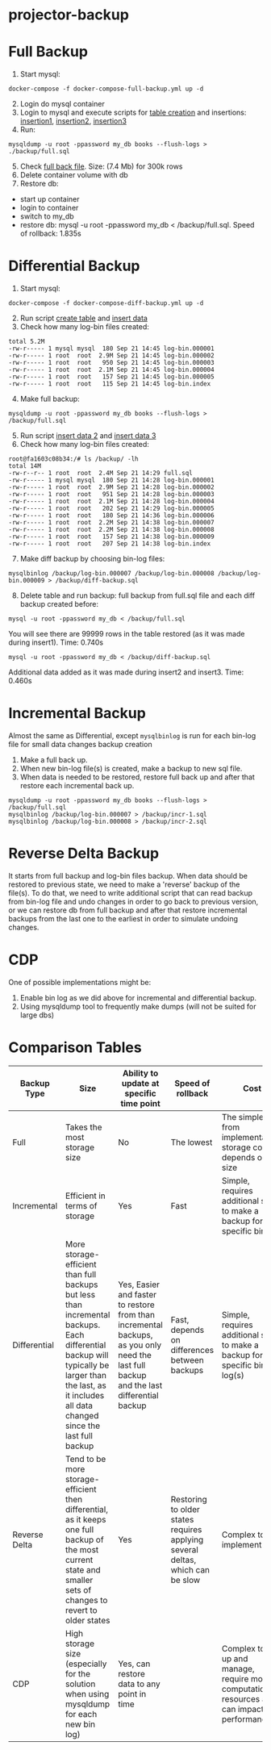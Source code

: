 # projector-backup

# Full Backup

1. Start mysql:

```shell
docker-compose -f docker-compose-full-backup.yml up -d
```

2. Login do mysql container
3. Login to mysql and execute scripts for [table creation](./data/create.sql) and insertions:
   [insertion1](./data/insert1.sql), [insertion2](./data/insert2.sql), [insertion3](./data/insert3.sql)
4. Run:

```shell
mysqldump -u root -ppassword my_db books --flush-logs > ./backup/full.sql
```

5. Check [full back file](./backups/full/full.sql). Size: (7.4 Mb) for 300k rows
6. Delete container volume with db
7. Restore db:

- start up container
- login to container
- switch to my_db
- restore db: mysql -u root -ppassword my_db < /backup/full.sql. Speed of rollback: 1.835s

# Differential Backup

1. Start mysql:

```shell
docker-compose -f docker-compose-diff-backup.yml up -d
```

2. Run script [create table](./data/create.sql) and [insert data](./data/insert1.sql)
3. Check how many log-bin files created:

```shell
total 5.2M
-rw-r----- 1 mysql mysql  180 Sep 21 14:45 log-bin.000001
-rw-r----- 1 root  root  2.9M Sep 21 14:45 log-bin.000002
-rw-r----- 1 root  root   950 Sep 21 14:45 log-bin.000003
-rw-r----- 1 root  root  2.1M Sep 21 14:45 log-bin.000004
-rw-r----- 1 root  root   157 Sep 21 14:45 log-bin.000005
-rw-r----- 1 root  root   115 Sep 21 14:45 log-bin.index
```

4. Make full backup:

```shell
mysqldump -u root -ppassword my_db books --flush-logs > /backup/full.sql
```

5. Run script [insert data 2](./data/insert2.sql) and [insert data 3](./data/insert3.sql)
6. Check how many log-bin files created:

```shell
root@fa1603c08b34:/# ls /backup/ -lh
total 14M
-rw-r--r-- 1 root  root  2.4M Sep 21 14:29 full.sql
-rw-r----- 1 mysql mysql  180 Sep 21 14:28 log-bin.000001
-rw-r----- 1 root  root  2.9M Sep 21 14:28 log-bin.000002
-rw-r----- 1 root  root   951 Sep 21 14:28 log-bin.000003
-rw-r----- 1 root  root  2.1M Sep 21 14:28 log-bin.000004
-rw-r----- 1 root  root   202 Sep 21 14:29 log-bin.000005
-rw-r----- 1 root  root   180 Sep 21 14:36 log-bin.000006
-rw-r----- 1 root  root  2.2M Sep 21 14:38 log-bin.000007
-rw-r----- 1 root  root  2.2M Sep 21 14:38 log-bin.000008
-rw-r----- 1 root  root   157 Sep 21 14:38 log-bin.000009
-rw-r----- 1 root  root   207 Sep 21 14:38 log-bin.index
```

7. Make diff backup by choosing bin-log files:

```shell
mysqlbinlog /backup/log-bin.000007 /backup/log-bin.000008 /backup/log-bin.000009 > /backup/diff-backup.sql
```

8. Delete table and run backup: full backup from full.sql file and each diff backup created before:

```shell
mysql -u root -ppassword my_db < /backup/full.sql
```

You will see there are 99999 rows in the table restored (as it was made during insert1). Time: 0.740s

```shell
mysql -u root -ppassword my_db < /backup/diff-backup.sql
```

Additional data added as it was made during insert2 and insert3. Time: 0.460s

# Incremental Backup

Almost the same as Differential, except `mysqlbinlog` is run for each bin-log file for small data changes backup
creation

1. Make a full back up.
2. When new bin-log file(s) is created, make a backup to new sql file.
3. When data is needed to be restored, restore full back up and after that restore each incremental back up.

```shell
mysqldump -u root -ppassword my_db books --flush-logs > /backup/full.sql
mysqlbinlog /backup/log-bin.000007 > /backup/incr-1.sql
mysqlbinlog /backup/log-bin.000008 > /backup/incr-2.sql
```

# Reverse Delta Backup

It starts from full backup and log-bin files backup. When data should be restored to previous state,
we need to make a 'reverse' backup of the file(s). To do that, we need to write additional script that can read backup
from bin-log file and undo changes in order to go back to previous version, or we can restore db from full backup and
after that
restore incremental backups from the last one to the earliest in order to simulate undoing changes.

# CDP

One of possible implementations might be:
1. Enable bin log as we did above for incremental and differential backup.
2. Using mysqldump tool to frequently make dumps (will not be suited for large dbs)

# Comparison Tables

| Backup Type   | Size                                                                                                                                                                                                    | Ability to update at specific time point                                                                                                | Speed of rollback                                                             | Cost                                                                                          |
|---------------|---------------------------------------------------------------------------------------------------------------------------------------------------------------------------------------------------------|-----------------------------------------------------------------------------------------------------------------------------------------|-------------------------------------------------------------------------------|-----------------------------------------------------------------------------------------------|
| Full          | Takes the most storage size                                                                                                                                                                             | No                                                                                                                                      | The lowest                                                                    | The simplest from implementation, storage cost depends on db size                             |
| Incremental   | Efficient in terms of storage                                                                                                                                                                           | Yes                                                                                                                                     | Fast                                                                          | Simple, requires additional steps to make a backup for specific bin log                       |
| Differential  | More storage-efficient than full backups but less than incremental backups. Each differential backup will typically be larger than the last, as it includes all data changed since the last full backup | Yes, Easier and faster to restore from than incremental backups, as you only need the last full backup and the last differential backup | Fast, depends on differences between backups                                  | Simple, requires additional steps to make a backup for specific bin log(s)                    |
| Reverse Delta | Tend to be more storage-efficient then differential, as it keeps one full backup of the most current state and smaller sets of changes to revert to older states                                        | Yes                                                                                                                                     | Restoring to older states requires applying several deltas, which can be slow | Complex to implement                                                                          |
| CDP           | High storage size (especially for the solution when using mysqldump for each new bin log)                                                                                                               | Yes, can restore data to any point in time                                                                                              |                                                                               | Complex to set up and manage, require more computational resources and can impact performance |

